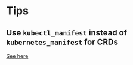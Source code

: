 # Tips

## Use `kubectl_manifest` instead of `kubernetes_manifest` for CRDs

[See here](https://medium.com/@danieljimgarcia/dont-use-the-terraform-kubernetes-manifest-resource-6c7ff4fe629a)
